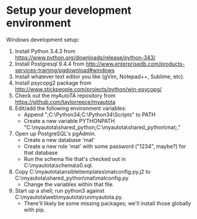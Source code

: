 # Setup your development environment
Windows development setup:
 1. Install Python 3.4.3 from https://www.python.org/downloads/release/python-343/
 2. Install Postgresql 9.4.4 from http://www.enterprisedb.com/products-services-training/pgdownload#windows
 3. Install whatever text editor you like (gVim, Notepad++, Sublime, etc).
 4. Install psycopg2 package from http://www.stickpeople.com/projects/python/win-psycopg/
 5. Check out the myAutoTA repository from https://github.com/taylorreece/myautota 
 6. Edit/add the following environment variables:
	* Append ";C:\Python34;C:\Python34\Scripts" to PATH
	* Create a new variable PYTHONPATH "C:\myautota\shared_python\;C:\myautota\shared_python\mat\;."
 7. Open up PostgreSQL's pgAdmin.  
	* Create a new database 'mat'
	* Create a new role 'mat' with some password ("1234", maybe?) for that database
	* Run the schema file that's checked out in C:\myautota\schema\s0.sql.
 8. Copy C:\myautota\ansible\templates\matconfig.py.j2 to C:\myautota\shared_python\mat\matconfig.py
	* Change the variables within that file.
 9. Start up a shell; run python3 against C:\myautota\web\myautota\runmyautota.py.
	* There'll likely be some missing packages; we'll install those globally with pip.
